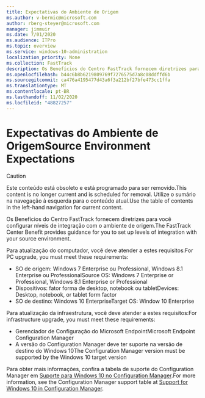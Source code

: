 ```yaml
---
title: Expectativas do Ambiente de Origem
ms.author: v-bermic@microsoft.com
author: rberg-steyer@microsoft.com
manager: jimmuir
ms.date: 7/01/2020
ms.audience: ITPro
ms.topic: overview
ms.service: windows-10-administration
localization_priority: None
ms.collection: FastTrack
description: Os Benefícios do Centro FastTrack fornecem diretrizes para você configurar níveis de integração com o ambiente de origem para a implantação do Windows 10.
ms.openlocfilehash: b44c6b8b6219809769f7276575d7a8c08ddffd6b
ms.sourcegitcommit: ca476a4195477d43a6f3a212bf27bfe473cc1ffa
ms.translationtype: MT
ms.contentlocale: pt-BR
ms.lasthandoff: 11/02/2020
ms.locfileid: "48827257"
---
```

# <a name="source-environment-expectations"></a><span data-ttu-id="a1e20-103">Expectativas do Ambiente de Origem</span><span class="sxs-lookup"><span data-stu-id="a1e20-103">Source Environment Expectations</span></span>

> [!CAUTION]
> <span data-ttu-id="a1e20-104">Este conteúdo está obsoleto e está programado para ser removido.</span><span class="sxs-lookup"><span data-stu-id="a1e20-104">This content is no longer current and is scheduled for removal.</span></span> <span data-ttu-id="a1e20-105">Utilize o sumário na navegação à esquerda para o conteúdo atual.</span><span class="sxs-lookup"><span data-stu-id="a1e20-105">Use the table of contents in the left-hand navigation for current content.</span></span>

<span data-ttu-id="a1e20-106">Os Benefícios do Centro FastTrack fornecem diretrizes para você configurar níveis de integração com o ambiente de origem.</span><span class="sxs-lookup"><span data-stu-id="a1e20-106">The FastTrack Center Benefit provides guidance for you to set up levels of integration with your source environment.</span></span>
  
<span data-ttu-id="a1e20-107">Para atualização do computador, você deve atender a estes requisitos:</span><span class="sxs-lookup"><span data-stu-id="a1e20-107">For PC upgrade, you must meet these requirements:</span></span>

- <span data-ttu-id="a1e20-108">SO de origem: Windows 7 Enterprise ou Professional, Windows 8.1 Enterprise ou Professional</span><span class="sxs-lookup"><span data-stu-id="a1e20-108">Source OS: Windows 7 Enterprise or Professional, Windows 8.1 Enterprise or Professional</span></span>
- <span data-ttu-id="a1e20-109">Dispositivos: fator forma de desktop, notebook ou tablet</span><span class="sxs-lookup"><span data-stu-id="a1e20-109">Devices: Desktop, notebook, or tablet form factor</span></span>
- <span data-ttu-id="a1e20-110">SO de destino: Windows 10 Enterprise</span><span class="sxs-lookup"><span data-stu-id="a1e20-110">Target OS: Window 10 Enterprise</span></span>

<span data-ttu-id="a1e20-111">Para atualização da infraestrutura, você deve atender a estes requisitos:</span><span class="sxs-lookup"><span data-stu-id="a1e20-111">For infrastructure upgrade, you must meet these requirements:</span></span>   

- <span data-ttu-id="a1e20-112">Gerenciador de Configuração do Microsoft Endpoint</span><span class="sxs-lookup"><span data-stu-id="a1e20-112">Microsoft Endpoint Configuration Manager</span></span>  
- <span data-ttu-id="a1e20-113">A versão do Configuration Manager deve ter suporte na versão de destino do Windows 10</span><span class="sxs-lookup"><span data-stu-id="a1e20-113">The Configuration Manager version must be supported by the Windows 10 target version</span></span>

<span data-ttu-id="a1e20-114">Para obter mais informações, confira a tabela de suporte do Configuration Manager em [Suporte para Windows 10 no Configuration Manager](https://docs.microsoft.com/sccm/core/plan-design/configs/support-for-windows-10).</span><span class="sxs-lookup"><span data-stu-id="a1e20-114">For more information, see the Configuration Manager support table at [Support for Windows 10 in Configuration Manager](https://docs.microsoft.com/sccm/core/plan-design/configs/support-for-windows-10).</span></span>
  